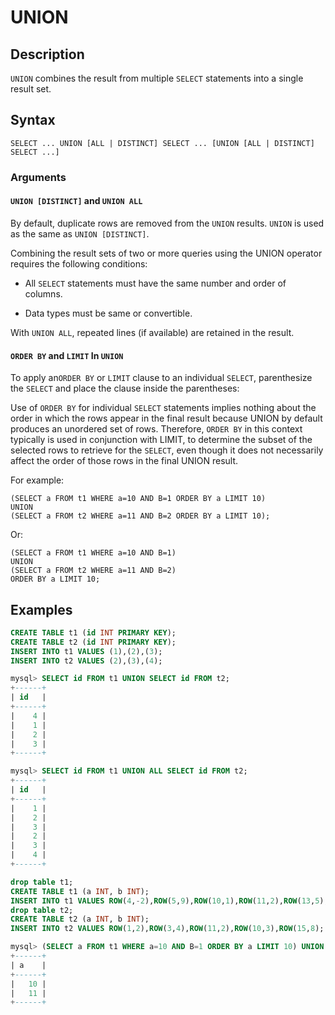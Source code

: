 # **UNION**

## **Description**

`UNION` combines the result from multiple `SELECT` statements into a single result set.

## **Syntax**

```
SELECT ... UNION [ALL | DISTINCT] SELECT ... [UNION [ALL | DISTINCT] SELECT ...]
```

### **Arguments**

#### `UNION [DISTINCT]` and `UNION ALL`

By default, duplicate rows are removed from the `UNION` results.  `UNION` is used as the same as `UNION [DISTINCT]`.

Combining the result sets of two or more queries using the UNION operator requires the following conditions:

- All `SELECT` statements must have the same number and order of columns.

- Data types must be same or convertible.

With `UNION ALL`, repeated lines (if available) are retained in the result.

#### `ORDER BY` and `LIMIT` In `UNION`

To apply an`ORDER BY` or `LIMIT` clause to an individual `SELECT`, parenthesize the `SELECT` and place the clause inside the parentheses:

Use of `ORDER BY` for individual `SELECT` statements implies nothing about the order in which the rows appear in the final result because UNION by default produces an unordered set of rows. Therefore, `ORDER BY` in this context typically is used in conjunction with LIMIT, to determine the subset of the selected rows to retrieve for the `SELECT`, even though it does not necessarily affect the order of those rows in the final UNION result.

For example:

```
(SELECT a FROM t1 WHERE a=10 AND B=1 ORDER BY a LIMIT 10)
UNION
(SELECT a FROM t2 WHERE a=11 AND B=2 ORDER BY a LIMIT 10);
```

Or:

```
(SELECT a FROM t1 WHERE a=10 AND B=1)
UNION
(SELECT a FROM t2 WHERE a=11 AND B=2)
ORDER BY a LIMIT 10;
```

<!--第二个例子需要确认,暂时不能生效-->

## **Examples**

```sql
CREATE TABLE t1 (id INT PRIMARY KEY);
CREATE TABLE t2 (id INT PRIMARY KEY);
INSERT INTO t1 VALUES (1),(2),(3);
INSERT INTO t2 VALUES (2),(3),(4);

mysql> SELECT id FROM t1 UNION SELECT id FROM t2;
+------+
| id   |
+------+
|    4 |
|    1 |
|    2 |
|    3 |
+------+

mysql> SELECT id FROM t1 UNION ALL SELECT id FROM t2;
+------+
| id   |
+------+
|    1 |
|    2 |
|    3 |
|    2 |
|    3 |
|    4 |
+------+
```

```sql
drop table t1;
CREATE TABLE t1 (a INT, b INT);
INSERT INTO t1 VALUES ROW(4,-2),ROW(5,9),ROW(10,1),ROW(11,2),ROW(13,5);
drop table t2;
CREATE TABLE t2 (a INT, b INT);
INSERT INTO t2 VALUES ROW(1,2),ROW(3,4),ROW(11,2),ROW(10,3),ROW(15,8);

mysql> (SELECT a FROM t1 WHERE a=10 AND B=1 ORDER BY a LIMIT 10) UNION (SELECT a FROM t2 WHERE a=11 AND B=2 ORDER BY a LIMIT 10);
+------+
| a    |
+------+
|   10 |
|   11 |
+------+
```
